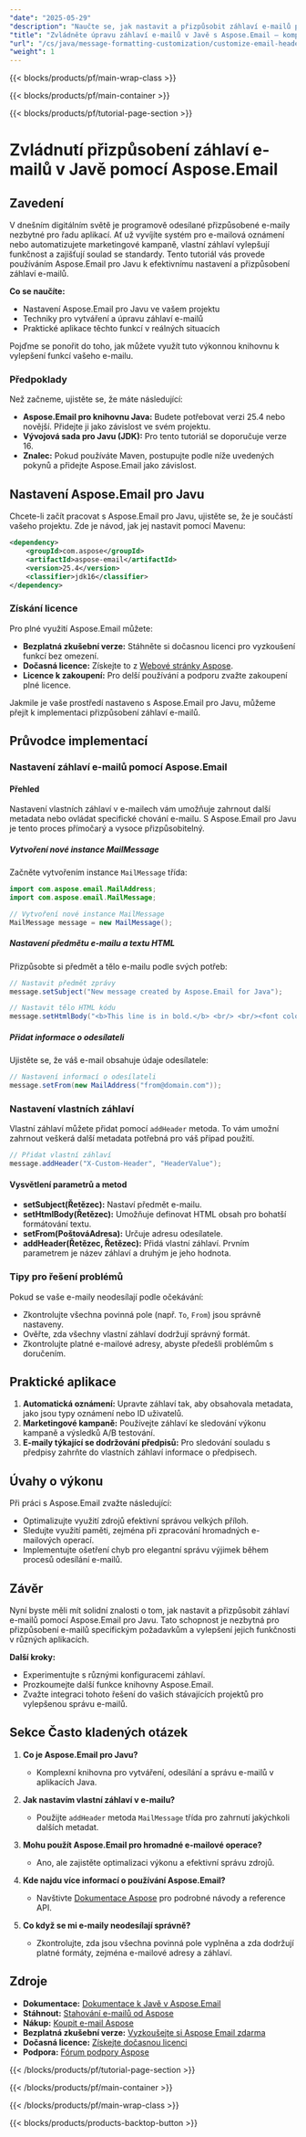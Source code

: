 ```yaml
---
"date": "2025-05-29"
"description": "Naučte se, jak nastavit a přizpůsobit záhlaví e-mailů pomocí Aspose.Email pro Javu. Tato příručka se zabývá nastavením, postupy kódování a praktickými aplikacemi."
"title": "Zvládněte úpravu záhlaví e-mailů v Javě s Aspose.Email – kompletní průvodce"
"url": "/cs/java/message-formatting-customization/customize-email-headers-java-aspose-email/"
"weight": 1
---
```


{{< blocks/products/pf/main-wrap-class >}}

{{< blocks/products/pf/main-container >}}

{{< blocks/products/pf/tutorial-page-section >}}
# Zvládnutí přizpůsobení záhlaví e-mailů v Javě pomocí Aspose.Email

## Zavedení

V dnešním digitálním světě je programově odesílané přizpůsobené e-maily nezbytné pro řadu aplikací. Ať už vyvíjíte systém pro e-mailová oznámení nebo automatizujete marketingové kampaně, vlastní záhlaví vylepšují funkčnost a zajišťují soulad se standardy. Tento tutoriál vás provede používáním Aspose.Email pro Javu k efektivnímu nastavení a přizpůsobení záhlaví e-mailů.

**Co se naučíte:**
- Nastavení Aspose.Email pro Javu ve vašem projektu
- Techniky pro vytváření a úpravu záhlaví e-mailů
- Praktické aplikace těchto funkcí v reálných situacích

Pojďme se ponořit do toho, jak můžete využít tuto výkonnou knihovnu k vylepšení funkcí vašeho e-mailu.

### Předpoklady

Než začneme, ujistěte se, že máte následující:
- **Aspose.Email pro knihovnu Java:** Budete potřebovat verzi 25.4 nebo novější. Přidejte ji jako závislost ve svém projektu.
- **Vývojová sada pro Javu (JDK):** Pro tento tutoriál se doporučuje verze 16.
- **Znalec:** Pokud používáte Maven, postupujte podle níže uvedených pokynů a přidejte Aspose.Email jako závislost.

## Nastavení Aspose.Email pro Javu

Chcete-li začít pracovat s Aspose.Email pro Javu, ujistěte se, že je součástí vašeho projektu. Zde je návod, jak jej nastavit pomocí Mavenu:

```xml
<dependency>
    <groupId>com.aspose</groupId>
    <artifactId>aspose-email</artifactId>
    <version>25.4</version>
    <classifier>jdk16</classifier>
</dependency>
```

### Získání licence

Pro plné využití Aspose.Email můžete:
- **Bezplatná zkušební verze:** Stáhněte si dočasnou licenci pro vyzkoušení funkcí bez omezení.
- **Dočasná licence:** Získejte to z [Webové stránky Aspose](https://purchase.aspose.com/temporary-license/).
- **Licence k zakoupení:** Pro delší používání a podporu zvažte zakoupení plné licence.

Jakmile je vaše prostředí nastaveno s Aspose.Email pro Javu, můžeme přejít k implementaci přizpůsobení záhlaví e-mailů.

## Průvodce implementací

### Nastavení záhlaví e-mailů pomocí Aspose.Email

#### Přehled

Nastavení vlastních záhlaví v e-mailech vám umožňuje zahrnout další metadata nebo ovládat specifické chování e-mailu. S Aspose.Email pro Javu je tento proces přímočarý a vysoce přizpůsobitelný.

##### Vytvoření nové instance MailMessage

Začněte vytvořením instance `MailMessage` třída:

```java
import com.aspose.email.MailAddress;
import com.aspose.email.MailMessage;

// Vytvoření nové instance MailMessage
MailMessage message = new MailMessage();
```

##### Nastavení předmětu e-mailu a textu HTML

Přizpůsobte si předmět a tělo e-mailu podle svých potřeb:

```java
// Nastavit předmět zprávy
message.setSubject("New message created by Aspose.Email for Java");

// Nastavit tělo HTML kódu
message.setHtmlBody("<b>This line is in bold.</b> <br/> <br/><font color=blue>This line is in blue color</font>");
```

##### Přidat informace o odesílateli

Ujistěte se, že váš e-mail obsahuje údaje odesílatele:

```java
// Nastavení informací o odesílateli
message.setFrom(new MailAddress("from@domain.com"));
```

### Nastavení vlastních záhlaví

Vlastní záhlaví můžete přidat pomocí `addHeader` metoda. To vám umožní zahrnout veškerá další metadata potřebná pro váš případ použití.

```java
// Přidat vlastní záhlaví
message.addHeader("X-Custom-Header", "HeaderValue");
```

#### Vysvětlení parametrů a metod

- **setSubject(Řetězec):** Nastaví předmět e-mailu.
- **setHtmlBody(Řetězec):** Umožňuje definovat HTML obsah pro bohatší formátování textu.
- **setFrom(PoštováAdresa):** Určuje adresu odesílatele.
- **addHeader(Řetězec, Řetězec):** Přidá vlastní záhlaví. Prvním parametrem je název záhlaví a druhým je jeho hodnota.

### Tipy pro řešení problémů

Pokud se vaše e-maily neodesílají podle očekávání:

- Zkontrolujte všechna povinná pole (např. `To`, `From`) jsou správně nastaveny.
- Ověřte, zda všechny vlastní záhlaví dodržují správný formát.
- Zkontrolujte platné e-mailové adresy, abyste předešli problémům s doručením.

## Praktické aplikace

1. **Automatická oznámení:** Upravte záhlaví tak, aby obsahovala metadata, jako jsou typy oznámení nebo ID uživatelů.
2. **Marketingové kampaně:** Používejte záhlaví ke sledování výkonu kampaně a výsledků A/B testování.
3. **E-maily týkající se dodržování předpisů:** Pro sledování souladu s předpisy zahrňte do vlastních záhlaví informace o předpisech.

## Úvahy o výkonu

Při práci s Aspose.Email zvažte následující:

- Optimalizujte využití zdrojů efektivní správou velkých příloh.
- Sledujte využití paměti, zejména při zpracování hromadných e-mailových operací.
- Implementujte ošetření chyb pro elegantní správu výjimek během procesů odesílání e-mailů.

## Závěr

Nyní byste měli mít solidní znalosti o tom, jak nastavit a přizpůsobit záhlaví e-mailů pomocí Aspose.Email pro Javu. Tato schopnost je nezbytná pro přizpůsobení e-mailů specifickým požadavkům a vylepšení jejich funkčnosti v různých aplikacích.

**Další kroky:**
- Experimentujte s různými konfiguracemi záhlaví.
- Prozkoumejte další funkce knihovny Aspose.Email.
- Zvažte integraci tohoto řešení do vašich stávajících projektů pro vylepšenou správu e-mailů.

## Sekce Často kladených otázek

1. **Co je Aspose.Email pro Javu?**
   - Komplexní knihovna pro vytváření, odesílání a správu e-mailů v aplikacích Java.

2. **Jak nastavím vlastní záhlaví v e-mailu?**
   - Použijte `addHeader` metoda `MailMessage` třída pro zahrnutí jakýchkoli dalších metadat.

3. **Mohu použít Aspose.Email pro hromadné e-mailové operace?**
   - Ano, ale zajistěte optimalizaci výkonu a efektivní správu zdrojů.

4. **Kde najdu více informací o používání Aspose.Email?**
   - Navštivte [Dokumentace Aspose](https://reference.aspose.com/email/java/) pro podrobné návody a reference API.

5. **Co když se mi e-maily neodesílají správně?**
   - Zkontrolujte, zda jsou všechna povinná pole vyplněna a zda dodržují platné formáty, zejména e-mailové adresy a záhlaví.

## Zdroje

- **Dokumentace:** [Dokumentace k Javě v Aspose.Email](https://reference.aspose.com/email/java/)
- **Stáhnout:** [Stahování e-mailů od Aspose](https://releases.aspose.com/email/java/)
- **Nákup:** [Koupit e-mail Aspose](https://purchase.aspose.com/buy)
- **Bezplatná zkušební verze:** [Vyzkoušejte si Aspose Email zdarma](https://releases.aspose.com/email/java/)
- **Dočasná licence:** [Získejte dočasnou licenci](https://purchase.aspose.com/temporary-license/)
- **Podpora:** [Fórum podpory Aspose](https://forum.aspose.com/c/email/10)

{{< /blocks/products/pf/tutorial-page-section >}}

{{< /blocks/products/pf/main-container >}}

{{< /blocks/products/pf/main-wrap-class >}}

{{< blocks/products/products-backtop-button >}}